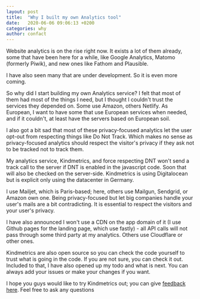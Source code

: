```yaml
---
layout: post
title:  "Why I built my own Analytics tool"
date:   2020-06-06 09:06:13 +0200
categories: why
author: confact
---
```


Website analytics is on the rise right now. It exists a lot of them already, some that have been here for a while, like Google Analytics, Matomo (formerly Piwik), and new ones like Fathom and Plausible.

I have also seen many that are under development. So it is even more coming.

So why did I start building my own Analytics service? I felt that most of them had most of the things I need, but I thought I couldn't trust the services they depended on. Some use Amazon, others Netlify. As European, I want to have some that use European services when needed, and if it couldn't, at least have the servers based on European soil.

I also got a bit sad that most of these privacy-focused analytics let the user opt-out from respecting things like Do Not Track. Which makes no sense as privacy-focused analytics should respect the visitor's privacy if they ask not to be tracked not to track them.

My analytics service, Kindmetrics, and force respecting DNT won't send a track call to the server if DNT is enabled in the javascript code. Soon that will also be checked on the server-side. Kindmetrics is using Digitalocean but is explicit only using the datacenter in Germany.

I use Mailjet, which is Paris-based; here, others use Mailgun, Sendgrid, or Amazon own one. Being privacy-focused but let big companies handle your user's mails are a bit contradicting. It is essential to respect the visitors and your user's privacy.

I have also announced I won't use a CDN on the app domain of it (I use Github pages for the landing page, which use fastly) - all API calls will not pass through some third party at my analytics. Others use Cloudflare or other ones.

Kindmetrics are also open source so you can check the code yourself to trust what is going in the code. If you are not sure, you can check it out. Included to that, I have also opened up my todo and what is next. You can always add your issues or make your changes if you want.

I hope you guys would like to try Kindmetrics out; you can give [feedback here](mailto:info@kindmetrics.io). Feel free to ask any questions
